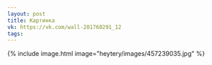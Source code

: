```yaml
---
layout: post
title: Картинка
vk: https://vk.com/wall-201760291_12
tags:
---
```

{% include image.html image="heytery/images/457239035.jpg" %}